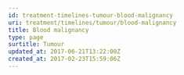 ```yaml
---
id: treatment-timelines-tumour-blood-malignancy
uri: treatment/timelines/tumour/blood-malignancy
title: Blood malignancy
type: page
surtitle: Tumour
updated_at: 2017-06-21T13:22:00Z
created_at: 2017-02-23T15:59:06Z
---
```


